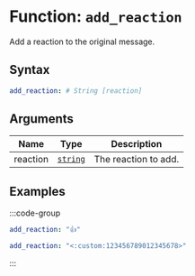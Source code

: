# Function: `add_reaction`

Add a reaction to the original message.

## Syntax

```yml
add_reaction: # String [reaction]
```

## Arguments

| Name     | Type               | Description          |
| -------- | ------------------ | -------------------- |
| reaction | [`string`][String] | The reaction to add. |

## Examples

:::code-group

```yml [Unicode Emoji]
add_reaction: "👍"
```

```yml [Custom Emoji]
add_reaction: "<:custom:123456789012345678>"
```

:::

[String]: /learning/data-types#text-strings-string
